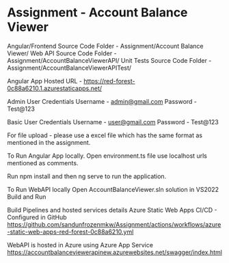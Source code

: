 # Assignment - Account Balance Viewer

Angular/Frontend Source Code Folder - Assignment/Account Balance Viewer/
Web API Source Code Folder - Assignment/AccountBalanceViewerAPI/
Unit Tests Source Code Folder - Assignment/AccountBalanceViewerAPITest/

Angular App Hosted URL - https://red-forest-0c88a6210.1.azurestaticapps.net/

Admin User Credentials 
Username - admin@gmail.com
Password - Test@123

Basic User Credentials 
Username - user@gmail.com
Password - Test@123

For file upload - please use a excel file which has the same format as mentioned in the assignment.

To Run Angular App locally.
Open environment.ts file
use localhost urls mentioned as comments.

Run npm install and then ng serve to run the application.

To Run WebAPI locally
Open AccountBalanceViewer.sln solution in VS2022
Build and Run

Build Pipelines and hosted services details
Azure Static Web Apps CI/CD - Configured in GitHub 
https://github.com/sandunfrozenmkw/Assignment/actions/workflows/azure-static-web-apps-red-forest-0c88a6210.yml

WebAPI is hosted in Azure using Azure App Service
https://accountbalanceviewerapinew.azurewebsites.net/swagger/index.html

